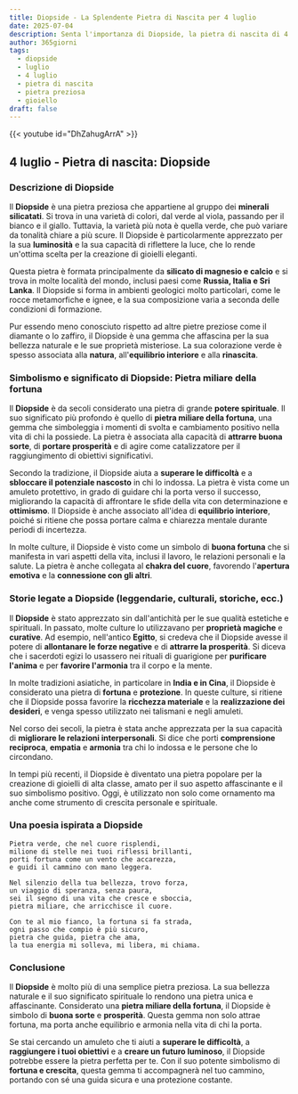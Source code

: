 ```yaml
---
title: Diopside - La Splendente Pietra di Nascita per 4 luglio
date: 2025-07-04
description: Senta l'importanza di Diopside, la pietra di nascita di 4 luglio che simboleggia Pietra miliare della fortuna. Lasci che la sua bellezza e il suo significato illuminino la sua giornata.
author: 365giorni
tags:
  - diopside
  - luglio
  - 4 luglio
  - pietra di nascita
  - pietra preziosa
  - gioiello
draft: false
---
```


{{< youtube id="DhZahugArrA" >}}

## 4 luglio - Pietra di nascita: Diopside

### Descrizione di Diopside

Il **Diopside** è una pietra preziosa che appartiene al gruppo dei **minerali silicatati**. Si trova in una varietà di colori, dal verde al viola, passando per il bianco e il giallo. Tuttavia, la varietà più nota è quella verde, che può variare da tonalità chiare a più scure. Il Diopside è particolarmente apprezzato per la sua **luminosità** e la sua capacità di riflettere la luce, che lo rende un'ottima scelta per la creazione di gioielli eleganti.

Questa pietra è formata principalmente da **silicato di magnesio e calcio** e si trova in molte località del mondo, inclusi paesi come **Russia, Italia e Sri Lanka**. Il Diopside si forma in ambienti geologici molto particolari, come le rocce metamorfiche e ignee, e la sua composizione varia a seconda delle condizioni di formazione.

Pur essendo meno conosciuto rispetto ad altre pietre preziose come il diamante o lo zaffiro, il Diopside è una gemma che affascina per la sua bellezza naturale e le sue proprietà misteriose. La sua colorazione verde è spesso associata alla **natura**, all'**equilibrio interiore** e alla **rinascita**.

### Simbolismo e significato di Diopside: Pietra miliare della fortuna

Il **Diopside** è da secoli considerato una pietra di grande **potere spirituale**. Il suo significato più profondo è quello di **pietra miliare della fortuna**, una gemma che simboleggia i momenti di svolta e cambiamento positivo nella vita di chi la possiede. La pietra è associata alla capacità di **attrarre buona sorte**, di **portare prosperità** e di agire come catalizzatore per il raggiungimento di obiettivi significativi.

Secondo la tradizione, il Diopside aiuta a **superare le difficoltà** e a **sbloccare il potenziale nascosto** in chi lo indossa. La pietra è vista come un amuleto protettivo, in grado di guidare chi la porta verso il successo, migliorando la capacità di affrontare le sfide della vita con determinazione e **ottimismo**. Il Diopside è anche associato all'idea di **equilibrio interiore**, poiché si ritiene che possa portare calma e chiarezza mentale durante periodi di incertezza.

In molte culture, il Diopside è visto come un simbolo di **buona fortuna** che si manifesta in vari aspetti della vita, inclusi il lavoro, le relazioni personali e la salute. La pietra è anche collegata al **chakra del cuore**, favorendo l'**apertura emotiva** e la **connessione con gli altri**.

### Storie legate a Diopside (leggendarie, culturali, storiche, ecc.)

Il **Diopside** è stato apprezzato sin dall'antichità per le sue qualità estetiche e spirituali. In passato, molte culture lo utilizzavano per **proprietà magiche** e **curative**. Ad esempio, nell'antico **Egitto**, si credeva che il Diopside avesse il potere di **allontanare le forze negative** e di **attrarre la prosperità**. Si diceva che i sacerdoti egizi lo usassero nei rituali di guarigione per **purificare l'anima** e per **favorire l'armonia** tra il corpo e la mente.

In molte tradizioni asiatiche, in particolare in **India e in Cina**, il Diopside è considerato una pietra di **fortuna** e **protezione**. In queste culture, si ritiene che il Diopside possa favorire la **ricchezza materiale** e la **realizzazione dei desideri**, e venga spesso utilizzato nei talismani e negli amuleti.

Nel corso dei secoli, la pietra è stata anche apprezzata per la sua capacità di **migliorare le relazioni interpersonali**. Si dice che porti **comprensione reciproca**, **empatia** e **armonia** tra chi lo indossa e le persone che lo circondano.

In tempi più recenti, il Diopside è diventato una pietra popolare per la creazione di gioielli di alta classe, amato per il suo aspetto affascinante e il suo simbolismo positivo. Oggi, è utilizzato non solo come ornamento ma anche come strumento di crescita personale e spirituale.

### Una poesia ispirata a Diopside

```
Pietra verde, che nel cuore risplendi,
milione di stelle nei tuoi riflessi brillanti,
porti fortuna come un vento che accarezza,
e guidi il cammino con mano leggera.

Nel silenzio della tua bellezza, trovo forza,
un viaggio di speranza, senza paura,
sei il segno di una vita che cresce e sboccia,
pietra miliare, che arricchisce il cuore.

Con te al mio fianco, la fortuna si fa strada,
ogni passo che compio è più sicuro,
pietra che guida, pietra che ama,
la tua energia mi solleva, mi libera, mi chiama.
```

### Conclusione

Il **Diopside** è molto più di una semplice pietra preziosa. La sua bellezza naturale e il suo significato spirituale lo rendono una pietra unica e affascinante. Considerato una **pietra miliare della fortuna**, il Diopside è simbolo di **buona sorte** e **prosperità**. Questa gemma non solo attrae fortuna, ma porta anche equilibrio e armonia nella vita di chi la porta.

Se stai cercando un amuleto che ti aiuti a **superare le difficoltà**, a **raggiungere i tuoi obiettivi** e a **creare un futuro luminoso**, il Diopside potrebbe essere la pietra perfetta per te. Con il suo potente simbolismo di **fortuna e crescita**, questa gemma ti accompagnerà nel tuo cammino, portando con sé una guida sicura e una protezione costante.